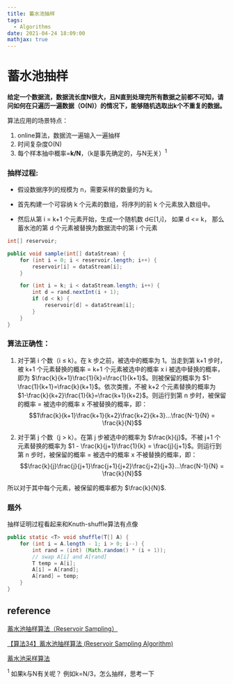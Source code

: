 ```yaml
---
title: 蓄水池抽样
tags:
  - Algorithms
date: 2021-04-24 18:09:00
mathjax: true
---
```



# 蓄水池抽样

**给定一个数据流，数据流长度N很大，且N直到处理完所有数据之前都不可知，请问如何在只遍历一遍数据（O(N)）的情况下，能够随机选取出k个不重复的数据。**

算法应用的场景特点：

1. online算法，数据流一遍输入一遍抽样
2. 时间复杂度O(N)
3. 每个样本抽中概率=**k/N**，（k是事先确定的，与N无关）$^1$



### 抽样过程:

- 假设数据序列的规模为 n，需要采样的数量的为 k。

- 首先构建一个可容纳 k 个元素的数组，将序列的前 k 个元素放入数组中。

- 然后从第 i = k+1 个元素开始，生成一个随机数 d∈[1,i]， 如果 d <= k， 那么蓄水池的第 d 个元素被替换为数据流中的第 i 个元素

```java
int[] reservoir;

public void sample(int[] dataStream) {
    for (int i = 0; i < reservoir.length; i++) {
        reservoir[i] = dataStream[i];
    }

    for (int i = k; i < dataStream.length; i++) {
        int d = rand.nextInt(i + 1);
        if (d < k) {
            reservoir[d] = dataStream[i];
        }
    }
}
```



### 算法正确性：

1. 对于第 i 个数（i ≤ k）。在 k 步之前，被选中的概率为 1。当走到第 k+1 步时，被 k+1 个元素替换的概率 = k+1 个元素被选中的概率 x i 被选中替换的概率，即为 $\frac{k}{k+1}\frac{1}{k}=\frac{1}{k+1}$。则被保留的概率为 $1-\frac{1}{k+1}=\frac{k}{k+1}$。依次类推，不被 k+2 个元素替换的概率为 $1-\frac{k}{k+2}\frac{1}{k}=\frac{k+1}{k+2}$。则运行到第 n 步时，被保留的概率 = 被选中的概率 x 不被替换的概率，即：
$$1\frac{k}{k+1}\frac{k+1}{k+2}\frac{k+2}{k+3}...\frac{N-1}{N} = \frac{k}{N}$$

2. 对于第 j 个数（j > k）。在第 j 步被选中的概率为 $\frac{k}{j}$。不被 j+1 个元素替换的概率为 $1 - \frac{k}{j+1}\frac{1}{k} = \frac{j}{j+1}$。则运行到第 n 步时，被保留的概率 = 被选中的概率 x 不被替换的概率，即：
$$\frac{k}{j}\frac{j}{j+1}\frac{j+1}{j+2}\frac{j+2}{j+3}...\frac{N-1}{N} = \frac{k}{N}$$

所以对于其中每个元素，被保留的概率都为 $\frac{k}{N}$.




### 题外

抽样证明过程看起来和Knuth-shuffle算法有点像

```java
public static <T> void shuffle(T[] A) {
    for (int i = A.length - 1; i > 0; i--) {
        int rand = (int) (Math.random() * (i + 1));
        // swap A[i] and A[rand]
        T temp = A[i];
        A[i] = A[rand];
        A[rand] = temp;
    }
}
```



## reference

[蓄水池抽样算法（Reservoir Sampling）](https://www.jianshu.com/p/7a9ea6ece2af)

[【算法34】蓄水池抽样算法 (Reservoir Sampling Algorithm)](https://www.cnblogs.com/python27/p/Reservoir_Sampling_Algorithm.html)

[蓄水池采样算法](https://www.cnblogs.com/snowInPluto/p/5996269.html)



$^1$ 如果k与N有关呢？ 例如k=N/3，怎么抽样，思考一下

